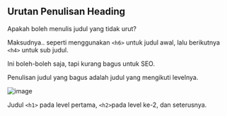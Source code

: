 ## Urutan Penulisan Heading
Apakah boleh menulis judul yang tidak urut?

Maksudnya.. seperti menggunakan `<h6>` untuk judul awal, lalu berikutnya `<h4>` untuk sub judul.

Ini boleh-boleh saja, tapi kurang bagus untuk SEO.

Penulisan judul yang bagus adalah judul yang mengikuti levelnya.

![image](https://user-images.githubusercontent.com/71414823/135943884-3c7e6846-a227-49be-b326-f12d57ec89ae.png)

Judul `<h1>` pada level pertama, `<h2>`pada level ke-2, dan seterusnya.

